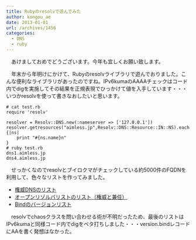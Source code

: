 ```yaml
---
title: Rubyのresolvで遊んでみた
author: kongou_ae
date: 2013-01-01
url: /archives/1456
categories:
  - DNS
  - ruby
---
```

　あけましておめでどうございます。今年も宜しくお願い致します。

　年末から年明けにかけて、Rubyのresolvライブラリで遊んでおりました。こんな便利なライブラリがあったのですね。IPv6kumaのAAAAチェックはコード内でdigを実施してその結果を正規表現でひっかけて値を入手しています・・・いつかresolvを使って書きなおしたいと思います。

<pre><code># cat test.rb
require 'resolv'

resolver = Resolv::DNS.new(:nameserver =&gt; ['127.0.0.1'])
resolver.getresources("aimless.jp",Resolv::DNS::Resource::IN::NS).each {|ns|
    print "#{ns.name}n"
}
# ruby test.rb 
dns1.aimless.jp
dns4.aimless.jp
</code></pre>

　せっかくなのでresolvとブイロクマがチェックしている約5000件のFQDNを利用して、色々なリストを作ってみました。

  * <a href="http://dns1.aimless.jp/authlist.txt" title="権威DNS" target="_blank">権威DNSのリスト</a>
  * <a href="http://dns1.aimless.jp/openresolv.txt" title="オープンリゾルバ" target="_blank">オープンリゾルバリストのリスト（権威と兼任）</a>
  * <a href="http://dns1.aimless.jp/versionbind.txt" title="BINDのバージョン" target="_blank">Bindのバージョンリスト</a>

　resolvでchaosクラスを問い合わせる術が不明だったため、最後のリストはIPv6kumaと同様コード内でdigをベタ打ちしました・・・version.bindレコードにAAを書く発想はなかった。